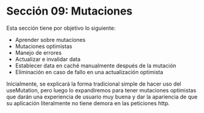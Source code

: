 # Sección 09: Mutaciones

Esta sección tiene por objetivo lo siguiente:

- Aprender sobre mutaciones
- Mutaciones optimistas
- Manejo de errores
- Actualizar e invalidar data
- Establecer data en caché manualmente después de la mutación
- Eliminación en caso de fallo en una actualización optimista

Inicialmente, se explicará la forma tradicional simple de hacer uso del useMutation, pero luego lo expandiremos para tener mutaciones optimistas que darán una experiencia de usuario muy buena y dar la apariencia de que su aplicación literalmente no tiene demora en las peticiones http.
